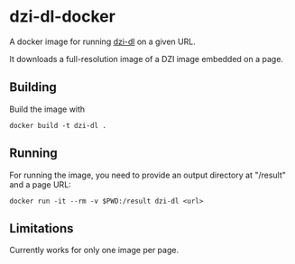 # dzi-dl-docker

A docker image for running [dzi-dl](https://github.com/ryanfb/dzi-dl) on a given URL.

It downloads a full-resolution image of a DZI image embedded on a page.

## Building

Build the image with

    docker build -t dzi-dl .

## Running

For running the image, you need to provide an output directory at "/result" and a page URL:

    docker run -it --rm -v $PWD:/result dzi-dl <url>

## Limitations

Currently works for only one image per page.
